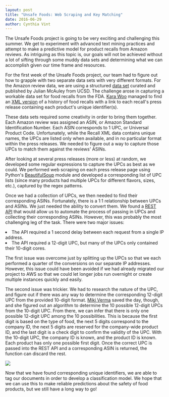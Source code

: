 ```yaml
---
layout: post
title: "Unsafe Foods: Web Scraping and Key Matching"
date: 2016-06-29
author: Cynthia Vint
---
```




<p>
The Unsafe Foods project is going to be very exciting and challenging this summer. We get to experiment with advanced text mining practices and attempt to make a predictive model for product recalls from Amazon reviews. As intriguing as this topic is, our goals will not be achieved without a lot of sifting through some muddy data sets and determining what we can accomplish given our time frame and resources.
</p>

<p>
For the first week of the Unsafe Foods project, our team had to figure out how to grapple with two separate data sets with very different formats. For the Amazon review data, we are using a structured <a href="http://jmcauley.ucsd.edu/data/amazon/">data set</a> curated and published by Julian McAuley from UCSD. The challenge arose in capturing a workable data set for food recalls from the FDA. <a href="_posts/2016-06-24-kara-intro.md">Kara Woo</a> managed to find an <a href="https://web.archive.org/web/20150504011324/http://www.fda.gov/DataSets/Recalls/RecallsDataSet.xml">XML version</a> of a history of food recalls with a link to each recall's press release containing each product's unique identifier(s).
</p>

<p>
These data sets required some creativity in order to bring them together. Each Amazon review was assigned an ASIN, or Amazon Standard Identification Number. Each ASIN corresponds to 1 UPC, or Universal Product Code. Unfortunately, while the Recall XML data contains unique names, the UPCs are listed only when available, and in no particular format within the press releases. We needed to figure out a way to capture those UPCs to match them against the reviews' ASINs.
</p>

<p>
After looking at several press releases (more or less) at random, we developed some regular expressions to capture the UPCs as best as we could. We performed web scraping on each press release page using Python's <a href="https://www.crummy.com/software/BeautifulSoup/">BeautifulSoup</a> module and developed a corresponding list of UPC lists (since many products had multiple UPCs for different flavors, sizes, etc.), captured by the regex patterns.
</p>

<p>
Once we had a collection of UPCs, we then needed to find their corresponding ASINs. Fortunately, there is a 1:1 relationship between UPCs and ASINs. We just needed the ability to convert them. We found a <a href="http://upctoasin.com/">REST API</a> that would allow us to automate the process of passing in UPCs and collecting their corresponding ASINs. However, this was probably the most challenging leg of the task. There were two major issues:
</p>

<li>The API required a 1 second delay between each request from a single IP address.</li>

<li>The API required a 12-digit UPC, but many of the UPCs only contained their 10-digit cores.</li>

<p>
The first issue was overcome just by splitting up the UPCs so that we each performed a quarter of the conversions on our separate IP addresses. However, this issue could have been avoided if we had already migrated our project to AWS so that we could let longer jobs run overnight or create multiple instances quickly and easily.
</p>

<p>
The second issue was trickier. We had to research the nature of the UPC, and figure out if there was any way to determine the corresponding 12-digit UPC from the provided 10-digit format. <a href="_posts/2016-06-24-miki-intro.md">Miki Verma</a> saved the day, though, and she figured out an algorithm to determine the 10 possible 12-digit UPCs from the 10-digit UPC. From there, we can infer that there is only one possible 12-digit UPC among the 10 possibilities. This is because the first digit is based on the type of food, the next 5 digits correspond to the company ID, the next 5 digits are reserved for the company-wide product ID, and the last digit is a check digit to confirm the validity of the UPC. With the 10-digit UPC, the company ID is known, and the product ID is known. Each product has only one possible first digit. Once the correct UPC is passed into the REST API and a corresponding ASIN is returned, the function can discard the rest.
</p>

<img src="{{ site.url }}/assets/images/upc_to_asin.png">

<p>
Now that we have found corresponding unique identifiers, we are able to tag our documents in order to develop a classification model. We hope that we can use this to make reliable predictions about the safety of food products, but we still have a long way to go! 
</p>
